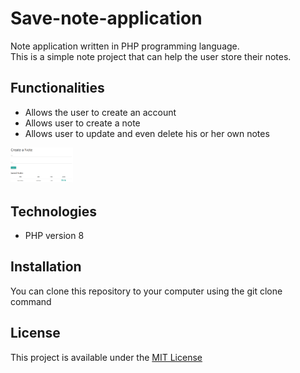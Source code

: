 # Save-note-application
Note application written in PHP programming language.      
This is a simple note project that can help the user store their notes.

## Functionalities
* Allows the user to create an account
* Allows user to create a note
* Allows user to update and even delete his or her own notes

<img src="img/notepage.png" alt="notepage" style="width: 100px;">

## Technologies
* PHP version 8

## Installation
You can clone this repository to your computer using the git clone command

## License
This project is available under the [MIT License](LICENSE)
